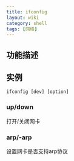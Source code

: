 ```yaml
---
title: ifconfig
layout: wiki
category: shell
tags: [网络]
---
```


## 功能描述


## 实例

~~~
ifconfig [dev] [option]
~~~

### up/down

打开/关闭网卡

### arp/-arp

设置网卡是否支持arp协议
